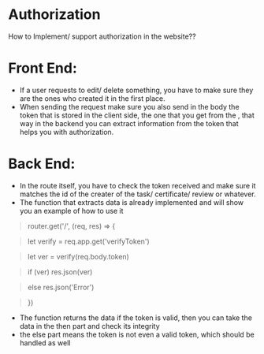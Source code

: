 # Authorization
How to Implement/ support authorization in the website??
# Front End:
- If a user requests to edit/ delete something, you have to make sure they are the ones who created it in the first place.
- When sending the request make sure you also send in the body the token that is stored in the client side, the one that you get from the <App Consumer />, that way in the backend you can extract information from the token that helps you with authorization.

# Back End:

- In the route itself, you have to check the token received and make sure it matches the id of the creater of the task/ certificate/ review or whatever.
- The function that extracts data is already implemented and will show you an example of how to use it 

>router.get('/', (req, res) => {

>let verify = req.app.get('verifyToken')

>let ver = verify(req.body.token)

>if (ver) res.json(ver)

>else res.json('Error')

>})
 
- The function returns the data if the token is valid, then you can take the data in the then part and check its integrity
- the else part means the token is not even a valid token, which should be handled as well
